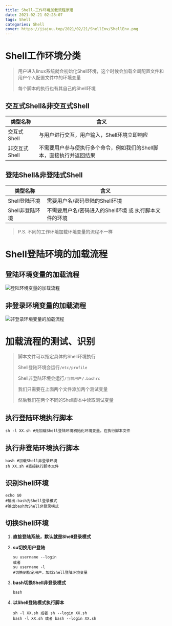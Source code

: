 ```yaml
---
title: Shell-工作环境加载流程原理
date: 2021-02-21 02:28:07
tags: Shell
categories: Shell
cover: https://jiajuu.top/2021/02/21/ShellEnv/ShellEnv.png
---
```


# Shell工作环境分类

> 用户进入linux系统就会初始化Shell环境，这个时候会加载全局配置文件和用户个人配置文件中的环境变量
>
> 每个脚本的执行也有其自己的Shell环境

## 交互式Shell&非交互式Shell

| 类型名称      | 含义                                                         |
| ------------- | ------------------------------------------------------------ |
| 交互式Shell   | 与用户进行交互，用户输入，Shell环境立即响应                  |
| 非交互式Shell | 不需要用户参与便执行多个命令，例如我们的Shell脚本，直接执行并返回结果 |

## 登陆Shell&非登陆式Shell

| 类型名称        | 含义                                                   |
| --------------- | ------------------------------------------------------ |
| Shell登陆环境   | 需要用户名/密码登陆的Shell环境                         |
| Shell非登陆环境 | 不需要用户名/密码进入的Shell环境 或 执行脚本文件的环境 |

> P.S. 不同的工作环境加载环境变量的流程不一样

# Shell登陆环境的加载流程

## 登陆环境变量的加载流程

![登陆环境变量的加载流程](https://jiajuu.top/2021/02/21/ShellEnv/LoginProcess.PNG)

## 非登录环境变量的加载流程

![非登录环境变量的加载流程](https://jiajuu.top/2021/02/21/ShellEnv/NonloginProcess.PNG)

# 加载流程的测试、识别

> 脚本文件可以指定具体的Shell环境执行
>
> Shell登陆环境会运行`/etc/profile`
>
> Shell非登陆环境会运行`/当前用户/.bashrc`
>
> 我们只需要在上面两个文件添加两个测试变量
>
> 然后我们在两个不同的Shell脚本中读取测试变量

## 执行登陆环境执行脚本

```shell
sh -l XX.sh #先加载Shell登陆环境初始化环境变量，在执行脚本文件
```
## 执行非登陆环境执行脚本

```shell
bash #加载Shell非登录环境
sh XX.sh #直接执行脚本文件
```

## 识别Shell环境

```shell
echo $0
#输出-bash为Shell登录模式
#输出bash为Shell非登录模式
```

## 切换Shell环境

1. **直接登陆系统，默认就是Shell登录模式**

2. **su切换用户登陆**

   ```shell
   su username --login
   或者
   su username -l
   #切换到指定用户，加载Shell登陆环境变量
   ```
   
3. **bash切换Shell非登录模式**
   
   ```shell
   bash
   ```

4. **以Shell登陆模式执行脚本**

   ```shell
   sh -l XX.sh 或者 sh --login XX.sh
   bash -l XX.sh 或者 bash --login XX.sh
   ```

   